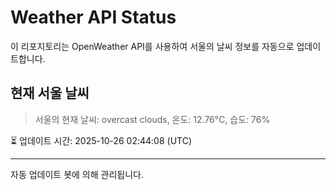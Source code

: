 
# Weather API Status

이 리포지토리는 OpenWeather API를 사용하여 서울의 날씨 정보를 자동으로 업데이트합니다.

## 현재 서울 날씨
> 서울의 현재 날씨: overcast clouds, 온도: 12.76°C, 습도: 76%

⏳ 업데이트 시간: 2025-10-26 02:44:08 (UTC)

---
자동 업데이트 봇에 의해 관리됩니다.
